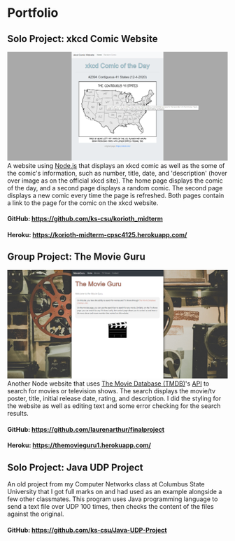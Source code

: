 # Portfolio

## Solo Project: xkcd Comic Website
![alt text](/xkcd.png)
A website using [Node.js](https://nodejs.org/) that displays an xkcd comic as well as the some of the comic's information, such as number, title, date, and 'description' (hover over image as on the official xkcd site). The home page displays the comic of the day, and a second page displays a random comic. The second page displays a new comic every time the page is refreshed. Both pages contain a link to the page for the comic on the xkcd website. 
#### GitHub: https://github.com/ks-csu/korioth_midterm
#### Heroku: https://korioth-midterm-cpsc4125.herokuapp.com/


## Group Project: The Movie Guru
![alt text](/tmg.png)
Another Node website that uses [The Movie Database (TMDB)](https://www.themoviedb.org/)'s [API](https://www.themoviedb.org/documentation/api) to search for movies or television shows. The search displays the movie/tv poster, title, initial release date, rating, and description. I did the styling for the website as well as editing text and some error checking for the search results.
#### GitHub: https://github.com/laurenarthur/finalproject
#### Heroku: https://themovieguru1.herokuapp.com/


## Solo Project: Java UDP Project
An old project from my Computer Networks class at Columbus State University that I got full marks on and had used as an example alongside a few other classmates. This program uses Java programming language to send a text file over UDP 100 times, then checks the content of the files against the original.
#### GitHub: https://github.com/ks-csu/Java-UDP-Project
